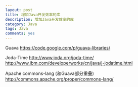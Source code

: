 ```yaml
---
layout: post
title: 增加Java开发效率的库
description: 增加Java开发效率的库
category: Java
tags: Java
comments: yes
---
```


Guava
https://code.google.com/p/guava-libraries/


Joda-Time
http://www.joda.org/joda-time/
http://www.ibm.com/developerworks/cn/java/j-jodatime.html


Apache commons-lang (和Guava部分重叠)
http://commons.apache.org/proper/commons-lang/
